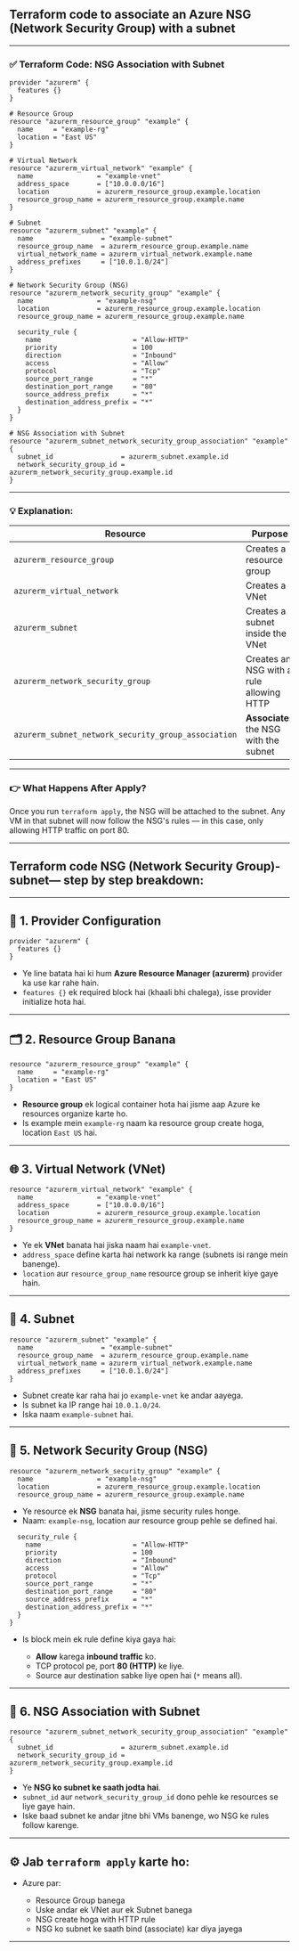 ## **Terraform code** to **associate an Azure NSG (Network Security Group)** with a **subnet** 

---

### ✅ Terraform Code: NSG Association with Subnet

```hcl
provider "azurerm" {
  features {}
}

# Resource Group
resource "azurerm_resource_group" "example" {
  name     = "example-rg"
  location = "East US"
}

# Virtual Network
resource "azurerm_virtual_network" "example" {
  name                = "example-vnet"
  address_space       = ["10.0.0.0/16"]
  location            = azurerm_resource_group.example.location
  resource_group_name = azurerm_resource_group.example.name
}

# Subnet
resource "azurerm_subnet" "example" {
  name                 = "example-subnet"
  resource_group_name  = azurerm_resource_group.example.name
  virtual_network_name = azurerm_virtual_network.example.name
  address_prefixes     = ["10.0.1.0/24"]
}

# Network Security Group (NSG)
resource "azurerm_network_security_group" "example" {
  name                = "example-nsg"
  location            = azurerm_resource_group.example.location
  resource_group_name = azurerm_resource_group.example.name

  security_rule {
    name                       = "Allow-HTTP"
    priority                   = 100
    direction                  = "Inbound"
    access                     = "Allow"
    protocol                   = "Tcp"
    source_port_range          = "*"
    destination_port_range     = "80"
    source_address_prefix      = "*"
    destination_address_prefix = "*"
  }
}

# NSG Association with Subnet
resource "azurerm_subnet_network_security_group_association" "example" {
  subnet_id                 = azurerm_subnet.example.id
  network_security_group_id = azurerm_network_security_group.example.id
}
```

---

### 💡 Explanation:

| Resource                                            | Purpose                                  |
| --------------------------------------------------- | ---------------------------------------- |
| `azurerm_resource_group`                            | Creates a resource group                 |
| `azurerm_virtual_network`                           | Creates a VNet                           |
| `azurerm_subnet`                                    | Creates a subnet inside the VNet         |
| `azurerm_network_security_group`                    | Creates an NSG with a rule allowing HTTP |
| `azurerm_subnet_network_security_group_association` | **Associates** the NSG with the subnet   |

---

### 👉 What Happens After Apply?

Once you run `terraform apply`, the NSG will be attached to the subnet. Any VM in that subnet will now follow the NSG's rules — in this case, only allowing HTTP traffic on port 80.

---

## **Terraform code** **NSG (Network Security Group)**-**subnet**— step by step breakdown:

---

## 🔰 1. **Provider Configuration**

```hcl
provider "azurerm" {
  features {}
}
```

* Ye line batata hai ki hum **Azure Resource Manager (azurerm)** provider ka use kar rahe hain.
* `features {}` ek required block hai (khaali bhi chalega), isse provider initialize hota hai.

---

## 🗂️ 2. **Resource Group Banana**

```hcl
resource "azurerm_resource_group" "example" {
  name     = "example-rg"
  location = "East US"
}
```

* **Resource group** ek logical container hota hai jisme aap Azure ke resources organize karte ho.
* Is example mein `example-rg` naam ka resource group create hoga, location `East US` hai.

---

## 🌐 3. **Virtual Network (VNet)**

```hcl
resource "azurerm_virtual_network" "example" {
  name                = "example-vnet"
  address_space       = ["10.0.0.0/16"]
  location            = azurerm_resource_group.example.location
  resource_group_name = azurerm_resource_group.example.name
}
```

* Ye ek **VNet** banata hai jiska naam hai `example-vnet`.
* `address_space` define karta hai network ka range (subnets isi range mein banenge).
* `location` aur `resource_group_name` resource group se inherit kiye gaye hain.

---

## 📶 4. **Subnet**

```hcl
resource "azurerm_subnet" "example" {
  name                 = "example-subnet"
  resource_group_name  = azurerm_resource_group.example.name
  virtual_network_name = azurerm_virtual_network.example.name
  address_prefixes     = ["10.0.1.0/24"]
}
```

* Subnet create kar raha hai jo `example-vnet` ke andar aayega.
* Is subnet ka IP range hai `10.0.1.0/24`.
* Iska naam `example-subnet` hai.

---

## 🔐 5. **Network Security Group (NSG)**

```hcl
resource "azurerm_network_security_group" "example" {
  name                = "example-nsg"
  location            = azurerm_resource_group.example.location
  resource_group_name = azurerm_resource_group.example.name
```

* Ye resource ek **NSG** banata hai, jisme security rules honge.
* Naam: `example-nsg`, location aur resource group pehle se defined hai.

```hcl
  security_rule {
    name                       = "Allow-HTTP"
    priority                   = 100
    direction                  = "Inbound"
    access                     = "Allow"
    protocol                   = "Tcp"
    source_port_range          = "*"
    destination_port_range     = "80"
    source_address_prefix      = "*"
    destination_address_prefix = "*"
  }
}
```

* Is block mein ek rule define kiya gaya hai:

  * **Allow** karega **inbound traffic** ko.
  * TCP protocol pe, port **80 (HTTP)** ke liye.
  * Source aur destination sabke liye open hai (`*` means all).

---

## 🔗 6. **NSG Association with Subnet**

```hcl
resource "azurerm_subnet_network_security_group_association" "example" {
  subnet_id                 = azurerm_subnet.example.id
  network_security_group_id = azurerm_network_security_group.example.id
}
```

* Ye **NSG ko subnet ke saath jodta hai**.
* `subnet_id` aur `network_security_group_id` dono pehle ke resources se liye gaye hain.
* Iske baad subnet ke andar jitne bhi VMs banenge, wo NSG ke rules follow karenge.

---

## ⚙️ Jab `terraform apply` karte ho:

* Azure par:

  * Resource Group banega
  * Uske andar ek VNet aur ek Subnet banega
  * NSG create hoga with HTTP rule
  * NSG ko subnet ke saath bind (associate) kar diya jayega

---

